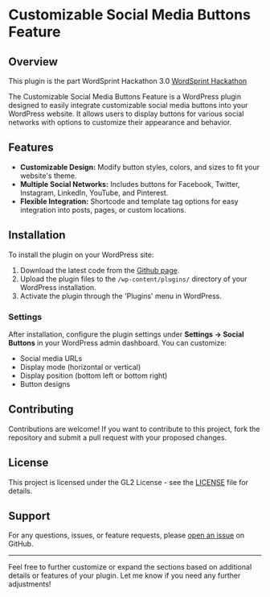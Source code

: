 # Customizable Social Media Buttons Feature

## Overview

This plugin is the part WordSprint Hackathon 3.0 [WordSprint Hackathon](https://hackathons.icode.guru/wordsprintv3.html)

The Customizable Social Media Buttons Feature is a WordPress plugin designed to easily integrate customizable social media buttons into your WordPress website. It allows users to display buttons for various social networks with options to customize their appearance and behavior.

## Features

- **Customizable Design:** Modify button styles, colors, and sizes to fit your website's theme.
- **Multiple Social Networks:** Includes buttons for Facebook, Twitter, Instagram, LinkedIn, YouTube, and Pinterest.
- **Flexible Integration:** Shortcode and template tag options for easy integration into posts, pages, or custom locations.

## Installation

To install the plugin on your WordPress site:

1. Download the latest code from the [Github page](https://github.com/AdeelAtta/customizable-social-media-buttons-feature).
2. Upload the plugin files to the `/wp-content/plugins/` directory of your WordPress installation.
3. Activate the plugin through the 'Plugins' menu in WordPress.



### Settings

After installation, configure the plugin settings under **Settings → Social Buttons** in your WordPress admin dashboard. You can customize:
- Social media URLs
- Display mode (horizontal or vertical)
- Display position (bottom left or bottom right)
- Button designs

## Contributing

Contributions are welcome! If you want to contribute to this project, fork the repository and submit a pull request with your proposed changes.

## License

This project is licensed under the GL2 License - see the [LICENSE](LICENSE) file for details.

## Support

For any questions, issues, or feature requests, please [open an issue](https://github.com/AdeelAtta/customizable-social-media-buttons-feature/issues) on GitHub.

---

Feel free to further customize or expand the sections based on additional details or features of your plugin. Let me know if you need any further adjustments!
